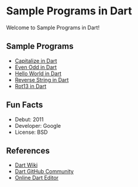 # Sample Programs in Dart

Welcome to Sample Programs in Dart!

## Sample Programs

- [Capitalize in Dart][2]
- [Even Odd in Dart](https://therenegadecoder.com/code/even-odd-in-dart/)
- [Hello World in Dart](https://therenegadecoder.com/blog/hello-world-in-dart/)
- [Reverse String in Dart](https://therenegadecoder.com/code/reverse-a-string-in-dart/)
- [Rot13 in Dart][1]

## Fun Facts

- Debut: 2011
- Developer: Google
- License: BSD

## References

- [Dart Wiki](<https://en.wikipedia.org/wiki/Dart_(programming_language)>)
- [Dart GitHub Community](https://github.com/dart-lang)
- [Online Dart Editor](https://dartpad.dartlang.org/)

[1]: https://github.com/TheRenegadeCoder/sample-programs/issues/1676
[2]: https://github.com/TheRenegadeCoder/sample-programs/issues/1679
